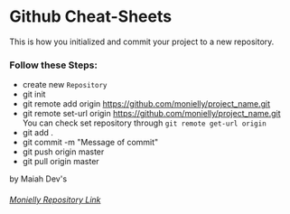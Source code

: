 # Github Cheat-Sheets
This is how you initialized and commit your project to a new repository.  

### Follow these Steps:  
- create new `Repository`  
- git init  
- git remote add origin https://github.com/monielly/project_name.git  
- git remote set-url origin https://github.com/monielly/project_name.git  
 You can check set repository through `git remote get-url origin`
- git add .
- git commit -m "Message of commit"  
- git push origin master  
- git pull origin master  

by Maiah Dev's

###### [Monielly Repository Link](https://github.com/)  

